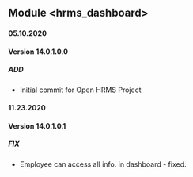 ## Module <hrms_dashboard>

#### 05.10.2020
#### Version 14.0.1.0.0
##### ADD
- Initial commit for Open HRMS Project


#### 11.23.2020
#### Version 14.0.1.0.1
##### FIX
- Employee can access all info. in dashboard - fixed.